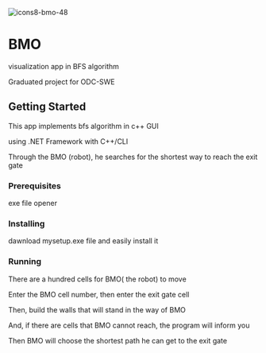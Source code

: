 ![icons8-bmo-48](https://github.com/zeyadlotfy/BMO/assets/114695576/b077bdbd-730c-4316-8e87-e8ab200c05e9)
# BMO

visualization app in BFS algorithm

Graduated project for ODC-SWE
## Getting Started
This app implements bfs algorithm in c++ GUI

using .NET Framework with C++/CLI

Through the BMO (robot), he searches for the shortest way to reach the exit gate
### Prerequisites
exe file opener

### Installing

dawnload mysetup.exe file 
and easily install it 

### Running 
There are a hundred cells for BMO( the robot) to move

Enter the BMO cell number, then enter the exit gate cell

Then, build the walls that will stand in the way of BMO

And, if there are cells that BMO cannot reach, the program will inform you

Then BMO will choose the shortest path he can get to the exit gate
